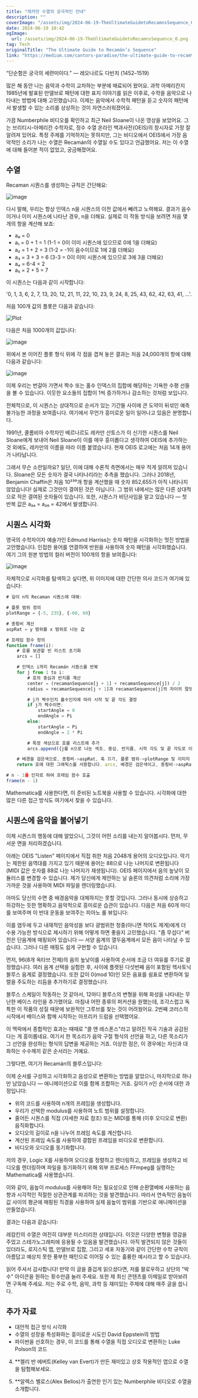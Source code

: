 ```yaml
---
title: "레카만 수열의 궁극적인 안내"
description: ""
coverImage: "/assets/img/2024-06-19-TheUltimateGuidetoRecamnsSequence_0.png"
date: 2024-06-19 10:42
ogImage:
  url: /assets/img/2024-06-19-TheUltimateGuidetoRecamnsSequence_0.png
tag: Tech
originalTitle: "The Ultimate Guide to Recamán’s Sequence"
link: "https://medium.com/cantors-paradise/the-ultimate-guide-to-recam%C3%A1ns-sequence-874cdbb28a4a"
---
```


“단순함은 궁극의 세련미이다.” — 레오나르도 다빈치 (1452–1519)

많은 해 동안 나는 음악과 수학이 교차하는 부분에 매료되어 왔어요. 과학 아메리칸지 1985년에 발표된 만델브로 패턴에 대한 표지 이야기를 읽은 이후로, 수학을 음악으로 나타내는 방법에 대해 고민했습니다. 이제는 음악에서 수학적 패턴을 듣고 숫자의 패턴에서 발생할 수 있는 소리를 상상하는 것이 자연스러워졌어요.

가끔 Numberphile 비디오를 확인하고 최근 Neil Sloane이 나온 영상을 보았어요. 그는 브리티시-아메리칸 수학자로, 정수 수열 온라인 백과사전(OEIS)의 창시자로 가장 잘 알려져 있어요. 특정 주제를 기억하지는 못하지만, 그는 비디오에서 OEIS에서 가장 음악적인 소리가 나는 수열은 Recamán의 수열일 수도 있다고 언급했어요. 저는 이 수열에 대해 들어본 적이 없었고, 궁금해졌어요.

## 수열

<div class="content-ad"></div>

Recaman 시퀀스를 생성하는 규칙은 간단해요:

![image](/assets/img/2024-06-19-TheUltimateGuidetoRecamnsSequence_0.png)

다시 말해, 우리는 항상 인덱스 n을 시퀀스의 이전 값에서 빼려고 노력해요. 결과가 음수이거나 이미 시퀀스에 나타난 경우, n을 더해요. 실제로 이 작동 방식을 보려면 처음 몇 개의 항을 계산해 보죠:

- a₀ = 0
- a₁ = 0 + 1 = 1 (1-1 = 0이 이미 시퀀스에 있으므로 0에 1을 더해요)
- a₂ = 1 + 2 = 3 (1-2 = -1이 음수이므로 1에 2를 더해요)
- a₃ = 3 + 3 = 6 (3-3 = 0이 이미 시퀀스에 있으므로 3에 3을 더해요)
- a₄ = 6-4 = 2
- a₅ = 2 + 5 = 7

<div class="content-ad"></div>

이 시퀀스는 다음과 같이 시작합니다:

'0, 1, 3, 6, 2, 7, 13, 20, 12, 21, 11, 22, 10, 23, 9, 24, 8, 25, 43, 62, 42, 63, 41, ...'.

처음 100개 값의 플롯은 다음과 같습니다:

![Plot](/assets/img/2024-06-19-TheUltimateGuidetoRecamnsSequence_1.png)

<div class="content-ad"></div>

다음은 처음 1000개의 값입니다:

![image](/assets/img/2024-06-19-TheUltimateGuidetoRecamnsSequence_2.png)

위에서 본 이어진 플롯 형식 위에 각 점을 겹쳐 놓은 결과는 처음 24,000개의 항에 대해 다음과 같습니다:

![image](/assets/img/2024-06-19-TheUltimateGuidetoRecamnsSequence_3.png)

<div class="content-ad"></div>

이제 우리는 번갈아 가면서 짝수 또는 홀수 인덱스의 집합에 해당하는 기욕한 수평 선들을 볼 수 있습니다. 이웃한 요소들의 집합이 1씩 증가하거나 감소하는 것처럼 보입니다.

전체적으로, 이 시퀀스는 상대적으로 순서가 있는 기간들 사이에 큰 도약이 뒤섞인 예측 불가능한 과정을 보여줍니다. 여기에서 무언가 흥미로운 일이 일어나고 있음은 분명합니다.

1991년, 콜롬비아 수학자인 베르나르도 레카만 산토스가 이 신기한 시퀀스를 Neil Sloane에게 보내어 Neil Sloane이 이를 매우 흥미롭다고 생각하여 OEIS에 추가하는 것 외에도, 레카만의 이름을 따라 이름 붙였습니다. 현재 OEIS 로고에는 처음 14개 용어가 나타납니다.

그래서 무슨 소란일까요? 일단, 이에 대해 수론적 측면에서는 매우 적게 알려져 있습니다. Sloane은 모든 숫자가 결국 나타나리라는 추측을 했습니다. 그러나 2018년, Benjamin Chaffin은 처음 10²³⁰개 항을 계산했을 때 숫자 852,655가 아직 나타나지 않았습니다! 실제로 그것만이 결여된 것은 아닙니다. 그 범위 내에서는 많은 다른 상대적으로 작은 결여된 숫자들이 있습니다. 또한, 시퀀스가 비단사임을 알고 있습니다 — 첫 반복 값은 a₂₄ = a₂₀ = 42에서 발생합니다.

<div class="content-ad"></div>

## 시퀀스 시각화

영국의 수학자이자 예술가인 Edmund Harriss는 숫자 패턴을 시각화하는 멋진 방법을 고안했습니다. 인접한 용어를 연결하여 반원을 사용하여 숫자 패턴을 시각화했습니다. 여기 그의 원본 방법의 컬러 버전이 100개의 항을 보여줍니다:

![image](/assets/img/2024-06-19-TheUltimateGuidetoRecamnsSequence_4.png)

자체적으로 시각화를 탐색하고 싶다면, 위 이미지에 대한 간단한 의사 코드가 여기에 있습니다:

<div class="content-ad"></div>

```js
# 길이 n의 Recaman 시퀀스에 대해:

# 플롯 범위 정의
plotRange = {-5, 235}, {-60, 60}

# 종횡비 계산
aspRat = y 범위를 x 범위로 나눈 값

# 프레임 함수 정의
function frame(i):
    # 호를 보관할 빈 리스트 초기화
    arcs = []

    # 인덱스 i까지 Recamán 시퀀스를 반복
    for j from 1 to i:
        # 호의 중심과 반지름 계산
        center = (recamanSequence[j + 1] + recamanSequence[j]) / 2
        radius = recamanSequence[j + 1]과 recamanSequence[j]의 차이의 절댓값 / 2

        # j가 짝수인지 홀수인지에 따라 시작 및 끝 각도 결정
        if j가 짝수이면:
            startAngle = 0
            endAngle = Pi
        else:
            startAngle = Pi
            endAngle = 2 * Pi

        # 특정 색상으로 호를 리스트에 추가
        arcs.append({j를 n으로 나눈 색조, 중심, 반지름, 시작 각도 및 끝 각도로 이루어진 호})

    # 배경을 검은색으로, 종횡비->aspRat, 축 끄기, 플롯 범위->plotRange 및 이미지 크기->800으로 설정하여 화형 표현 생성 및 반환
    return 호에 대한 그래픽스를 사용합니다. arcs, 배경은 검은색이고, 종횡비->aspRat, 축 끄기, 플롯 범위->plotRange, 이미지 크기->800으로

# n - 1을 인자로 하여 프레임 함수 호출
frame(n - 1)
```

Mathematica를 사용한다면, 이 준비된 노트북을 사용할 수 있습니다. 시각화에 대한 많은 다른 접근 방식도 여기에서 찾을 수 있습니다.

## 시퀀스에 음악을 불어넣기

이제 시퀀스의 행동에 대해 알았으니, 그것이 어떤 소리를 내는지 알아봅시다. 먼저, 무서운 면을 처리하겠습니다.

<div class="content-ad"></div>

아래는 OEIS "Listen" 페이지에서 직접 취한 처음 2048개 용어의 오디오입니다. 악기는 제한된 음역대를 가지고 있기 때문에 용어는 88으로 나눈 나머지로 변환됩니다(MIDI 값은 숫자를 88로 나눈 나머지가 재생됩니다). OEIS 페이지에서 음의 높낮이 모듈러스를 변경할 수 있습니다. 제가 당신에게 제안하는 닐 슬론의 의견처럼 소리에 가장 가까운 것을 사용하여 MIDI 파일을 렌더링했습니다.

아마도 당신의 수면 중 배경음악을 대체하지는 못할 것입니다. 그러나 동시에 상승하고 하강하는 듯한 명확하고 음악적으로 흥미로운 습관이 있습니다. 다음은 처음 60개 마디를 보여주며 이 반대 운동을 보여주는 피아노 롤 뷰입니다:

이를 염두에 두고 내재적인 음악성을 보다 광범위한 청중(아니면 적어도 제게)에게 더 수용 가능한 방식으로 제시하기 위해 어떻게 하면 좋을지 고민했습니다. "좀 무섭다" 버전은 단음계에 매핑되어 있습니다 — 서양 음계의 열두음계에서 모든 음이 나타날 수 있습니다. 그러나 다른 매핑도 쉽게 구현할 수 있습니다.

먼저, 96(8개 옥타브 전체)의 음의 높낮이를 사용하여 순서에 조금 더 여유를 주기로 결정했습니다. 여러 음계 선택을 실험한 후, 사이에 플랫된 다섯번째 음이 포함된 헥사토닉 블루스 음계로 결정했습니다. 또한 값이 0(mod 10)인 모든 음표를 쉼표로 변환하여 일렬을 주도하는 리듬을 추가하기로 결정했습니다.

<div class="content-ad"></div>

블루스 스케일이 작동하는 것 같아서, 12마디 블루스의 변형을 위해 화성을 나타내는 무난한 베이스 라인을 추가했어요. 마침내 어떤 종류의 퍼커션을 원했는데, 조각스럽고 독특한 이 작품의 성질 때문에 보완적인 그루브를 찾는 것이 어려웠어요. 2번째 코러스의 시작에서 베이스와 함께 시작하는 아프리카 드럼을 선택했어요.

이 맥락에서 종합적인 효과는 때때로 "콜 앤 레스폰스"라고 알려진 작곡 기술과 공감된다는 게 흥미롭네요. 여기서 한 목소리가 음악 구절 형식의 선언을 하고, 다른 목소리가 그 선언을 완성하는 형식의 답변을 제공하는 거죠. 이상한 점은, 이 경우에는 자신과 대화하는 수수께끼 같은 순서라는 거예요.

그렇다면, 여기가 Recamán의 블루스입니다:

이제 순서를 구성하고 시각화하고 음성으로 변환하는 방법을 알았으니, 마지막으로 하나만 남았습니다 — 애니메이션으로 이를 함께 조합하는 거죠. 길이가 n인 순서에 대한 과정입니다:

<div class="content-ad"></div>

- 위의 코드를 사용하여 n개의 프레임을 생성합니다.
- 우리가 선택한 modulus를 사용하여 노트 범위를 설정합니다.
- 줄어든 시퀀스를 직접 (자세한 자료 참조) 또는 MIDI를 통해 (이후 오디오로 변환) 음직화합니다.
- 오디오의 길이로 n을 나누어 프레임 속도를 계산합니다.
- 계산된 프레임 속도를 사용하여 결합된 프레임을 비디오로 변환합니다.
- 비디오와 오디오를 동기화합니다.

저의 경우, Logic X를 사용하여 오디오를 정렬하고 렌더링하고, 프레임을 생성하고 비디오를 렌더링하며 파일을 동기화하기 위해 외부 프로세스 FFmpeg를 실행하는 Mathematica를 사용했습니다.

이와 같이, 음높이 modulus를 사용해야 하는 필요성으로 인해 순환열베에 사용하는 음향과 시각적인 적절한 상관관계를 파괴하는 것을 발견했습니다. 따라서 연속적인 음높이 값 사이의 평균에 매핑된 직경을 사용하여 실제 음높이 범위를 기반으로 애니메이션을 만들었습니다.

결과는 다음과 같습니다:

<div class="content-ad"></div>

레캄킨의 수열은 여전히 대부분 미스터리한 상태입니다. 이것은 다양한 변형을 영감을 주었고 스테가노그래피에 응용될 수 있음을 발견했습니다. 아직 발견되지 않은 것들이 있더라도, 로지스틱 맵, 만델브로 집합, 그리고 세포 자동기와 같이 간단한 수학 규칙이 아름답고 예상치 못한 풍부한 패턴으로 이어질 수 있는 훌륭한 예시라고 할 수 있습니다.

읽어 주셔서 감사합니다! 만약 이 글을 즐겁게 읽으셨다면, 저를 팔로우하고 상단의 "박수" 아이콘을 원하는 횟수만큼 눌러 주세요. 또한 제 최신 콘텐츠를 이메일로 받아보려면 구독해 주세요. 저는 주로 수학, 음악, 과학 등 재미있는 주제에 대해 매주 글을 씁니다.

## 추가 자료

- 대안적 접근 방식 시각화
- 수열의 성장을 특성화하는 흥미로운 시도인 David Eppstein의 방법
- 파이썬을 선호하는 경우, 이 코드를 통해 수열을 직접 오디오로 변환하는 Luke Polson의 코드

<div class="content-ad"></div>

4. \*\*켈리 반 에버트(Kelley van Evert)가 만든 재미있고 상호 작용적인 앱으로 수열을 탐험해보세요.

5. \*\*알렉스 벨로스(Alex Bellos)가 출연한 인기 있는 Numberphile 비디오로 수열을 소개합니다.
